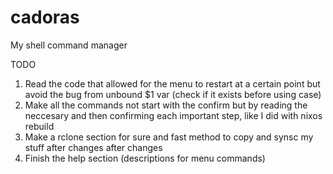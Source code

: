 # cadoras
My shell command manager

TODO
1. Read the code that allowed for the menu to restart at a certain point but avoid the bug from unbound $1 var (check if it exists before using case)
2. Make all the commands not start with the confirm but by reading the neccesary and then confirming each important step, like I did with nixos rebuild
3. Make a rclone section for sure and fast method to copy and synsc my stuff after changes after changes
4. Finish the help section (descriptions for menu commands)
